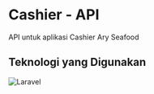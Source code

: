 # Cashier - API

API untuk aplikasi Cashier Ary Seafood

## Teknologi yang Digunakan
![Laravel](https://img.shields.io/badge/laravel-%23FF2D20.svg?style=for-the-badge&logo=laravel&logoColor=white)
